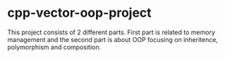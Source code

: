 # cpp-vector-oop-project
This project consists of 2 different parts. First part is related to memory management and the second part is about OOP focusing on inheritence, polymorphism and composition. 
